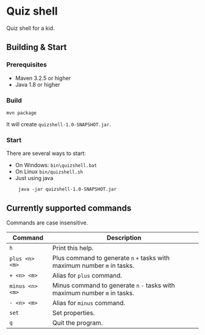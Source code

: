 # Quiz shell
Quiz shell for a kid.
## Building & Start
### Prerequisites
  * Maven 3.2.5 or higher
  * Java 1.8 or higher
### Build      
```
mvn package
```
It will create `quizshell-1.0-SNAPSHOT.jar`. 
### Start
There are several ways to start: 
- On Windows: `bin\quizshell.bat` 
- On Linux `bin/quizshell.sh`
- Just using java
  ```
   java -jar quizshell-1.0-SNAPSHOT.jar
  ``` 
 
## Currently supported commands  

Commands are case insensitive.
 
| Command | Description |
| ------- | ----------- |
| `h` | Print this help. |
|`plus <n> <m>` | Plus command to generate `n` `+` tasks with maximum number `m` in tasks.|
|`+ <n> <m>` | Alias for `plus` command.|
|`minus <n> <m>` |  Minus command to generate `n` `-` tasks with maximum number `m` in tasks.|
|`- <n> <m>` | Alias for `minus` command.|
|`set` | Set properties.|
| `q` | Quit the program.|
                        